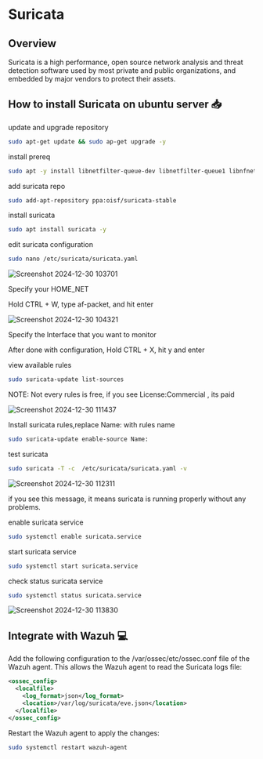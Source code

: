 # Suricata

## Overview
Suricata is a high performance, open source network analysis and threat detection software used by most private and public organizations, and embedded by major vendors to protect their assets.

## **How to install Suricata on ubuntu server** :inbox_tray:

update and upgrade repository
```bash
sudo apt-get update && sudo ap-get upgrade -y
```

install prereq
```bash
sudo apt -y install libnetfilter-queue-dev libnetfilter-queue1 libnfnetlink-dev libnfnetlink0 jq 
```

add suricata repo
```bash
sudo add-apt-repository ppa:oisf/suricata-stable 
```

install suricata
```bash
sudo apt install suricata -y 
```

edit suricata configuration
```bash
sudo nano /etc/suricata/suricata.yaml 
```


![Screenshot 2024-12-30 103701](https://github.com/user-attachments/assets/22367e3b-e775-4413-b366-746d2d235487)

Specify your HOME_NET 

Hold CTRL + W, type af-packet, and hit enter

![Screenshot 2024-12-30 104321](https://github.com/user-attachments/assets/44510bbf-8825-4dec-b9dc-ecff7997ef8c)

Specify the Interface that you want to monitor

After done with configuration, Hold CTRL + X, hit y and enter

view available rules
```bash
sudo suricata-update list-sources 
```

NOTE: Not every rules is free, if you see License:Commercial , its paid

![Screenshot 2024-12-30 111437](https://github.com/user-attachments/assets/3aad99c2-621c-4535-8858-ee61e4116cc8)


Install suricata rules,replace Name: with rules name
```bash
sudo suricata-update enable-source Name:
```
test suricata
```bash
sudo suricata -T -c  /etc/suricata/suricata.yaml -v 
```

![Screenshot 2024-12-30 112311](https://github.com/user-attachments/assets/6b8e0a32-e1b0-4d2d-9934-ba8c8c63bd3b)

if you see this message, it means suricata is running properly without any problems.

enable suricata service
```bash
sudo systemctl enable suricata.service 
```

start suricata service
```bash
sudo systemctl start suricata.service 
```

check status suricata service
```bash
sudo systemctl status suricata.service 
```
![Screenshot 2024-12-30 113830](https://github.com/user-attachments/assets/898e91b5-d1cf-4b9f-b5ea-898f6c21f116)

## **Integrate with Wazuh** :computer:	

Add the following configuration to the /var/ossec/etc/ossec.conf file of the Wazuh agent. This allows the Wazuh agent to read the Suricata logs file:

```xml
<ossec_config>
  <localfile>
    <log_format>json</log_format>
    <location>/var/log/suricata/eve.json</location>
  </localfile>
</ossec_config>
```

Restart the Wazuh agent to apply the changes:

```bash
sudo systemctl restart wazuh-agent
```

